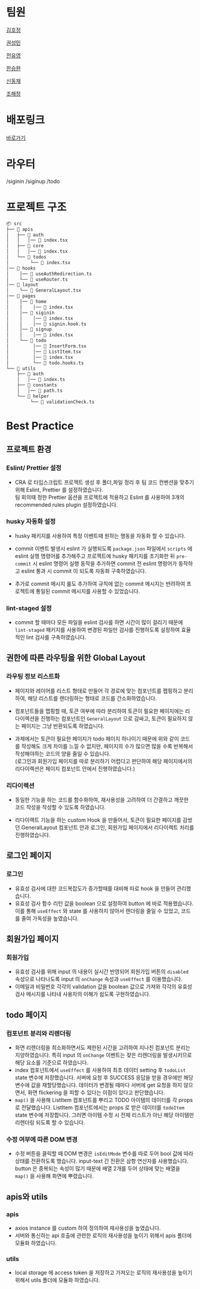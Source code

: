 # 팀원
[김호정](https://github.com/HJKim423)

[권성민](https://github.com/kwonja)

[전유영](https://github.com/PollyGotACracker)

[한승완](https://github.com/hanseungwan1)

[신동재](https://github.com/lIIIlIIIlIIIl)

[조해창](https://github.com/Funbucket)


# 배포링크
[바로가기](https://pre-onboarding-11th-1-2.vercel.app/)

# 라우터
/siginin
/siginup
/todo

# 프로젝트 구조
```bash
📦 src
├── 📂 apis
│   ├── 📂 auth
│   │   │── 📄 index.tsx
│   ├── 📂 core
│   │   │── 📄 index.tsx
│   └── 📂 todos
│        └── 📄 index.tsx
│── 📂 hooks
│    │── 📄 useAuthRedirection.ts
│    └── 📄 useRouter.ts
│── 📂 layout
│    └── 📄 GeneralLayout.tsx
│── 📂 pages
│    │── 📂 home
│    │    │── 📄 index.tsx  
│    │── 📂 siginin
│    │    │── 📄 index.tsx
│    │    │── 📄 signin.hook.ts
│    │── 📂 signup
│    │    │── 📄 index.tsx
│    └── 📂 todo
│         │── 📄 InsertForm.tsx
│         │── 📄 ListItem.tsx
│         │── 📄 index.tsx
│         └── 📄 todo.hooks.ts
└── 📂 utils
    ├── 📂 auth
    │   │── 📄 index.ts
    ├── 📂 constants
    │   │── 📄 path.ts
    └── 📂 helper
         └── 📄 validationCheck.ts
```

# Best Practice
## 프로젝트 환경
### Eslint/ Prettier 설정
- CRA 로 타입스크립트 프로젝트 생성 후 폴더,파일 정리 후 팀 코드 컨벤션을 맞추기 위해 Eslint, Prettier 를 설정하였습니다.  
팀 회의때 정한 Prettier 옵션을 프로젝트에 적용하고 Eslint 를 사용하여 3개의 recommended rules plugin 설정하였습니다.

### husky 자동화 설정
- husky 패키지를 사용하여 특정 이벤트때 원하는 행동을 자동화 할 수 있습니다.

- commit 이벤트 발생시 eslint 가 실행되도록 `package.json` 파일에서 `scripts` 에 eslint 실행 명령어를 추가해주고 프로젝트에 husky 패키지를 초기화한 뒤 `pre-commit` 시 eslint 명령어 실행 동작을 추가하면 commit 전 eslint 명령어가 동작하고 eslint 통과 시 commit 이 되도록 자동화 구축하였습니다.

- 추가로 commit 메시지 룰도 추가하여 규칙에 없는 commit 메시지는 반려하여 프로젝트에 통일된 commit 메시지를 사용할 수 있었습니다.

### lint-staged 설정
- commit 할 때마다 모든 파일을 eslint 검사를 하면 시간이 많이 걸리기 때문에 `lint-staged` 패키지를 사용하여 변경된 파일만 검사를 진행하도록 설정하여 효율적인 lint 검사를 구축하였습니다.



## 권한에 따른 라우팅을 위한 Global Layout
### 라우팅 정보 리스트화
- 페이지와 레이어를 리스트 형태로 만들어 각 경로에 맞는 컴포넌트를 팹핑하고 분리하여, 해당 리스트를 렌더링하는 형태로 코드를 간소화하였습니다.

- 컴포넌트들을 맵핑할 때, 토큰 여부에 따라 분리하여 토큰이 필요한 페이지에는 리다이렉션을 진행하는 컴포넌트인 `GeneralLayout` 으로 감싸고, 토큰이 필요하지 않는 페이지는 그냥 반환되도록 하였습니다.

- 과제에서는 토큰이 필요한 페이지가 todo 페이지 하나이기 때문에 위와 같이 코드를 작성해도 크게 차이를 느낄 수 없지만, 페이지의 수가 많으면 많을 수록 반복해서 작성해야하는 코드의 양을 줄일 수 있습니다.  
(로그인과 회원가입 페이지를 따로 분리하기 어렵다고 판단하여 해당 페이지에서의 리다이렉션은 페이지 컴포넌트 안에서 진행하였습니다.)

### 리다이렉션
- 동일한 기능을 하는 코드를 함수화하여, 재사용성을 고려하여 더 간결하고 깨끗한 코드 작성을 작성할 수 있도록 하였습니다.

- 리다이렉트 기능을 하는 custom Hook 을 만들어서, 토큰이 필요한 페이지를 감쌌던 GeneralLayout 컴포넌트 안과 로그인, 회원가입 페이지에서 리다이렉트 처리를 진행하였습니다.

## 로그인 페이지
### 로그인
- 유효성 검사에 대한 코드복잡도가 증가할때를 대비해 따로 hook 을 만들어 관리했습니다.
- 유효성 검사 함수 리턴 값을 boolean 으로 설정하여 button 에 바로 적용했습니다. 
이를 통해 `useEffect` 와 state 를 사용하지 않아서 렌더링을 줄일 수 있었고, 코드를 줄여 가독성을 높였습니다.

## 회원가입 페이지
### 회원가입
- 유효성 검사를 위해 input 의 내용이 실시간 반영되어 회원가입 버튼의 `disabled` 속성으로 나타나도록 input 의 `onChange` 속성과 `useEffect` 를 이용했습니다.
- 이메일과 비밀번호 각각의 validation 값을 boolean 값으로 가져와 각각의 유효성 검사 메시지를 나타내 사용자의 이해가 쉽도록 구현하였습니다.

## todo 페이지
### 컴포넌트 분리와 리렌더링
- 화면 리렌더링을 최소화하면서도 제한된 시간을 고려하여 지나친 컴포넌트 분리는 지양하였습니다. 특히 input 의 `onChange` 이벤트는 잦은 리렌더링을 발생시키므로 해당 요소를 기준으로 하였습니다.
- index 컴포넌트에서 `useEffect` 를 사용하여 최초 데이터 setting 후 `todoList` state 변수에 저장했습니다. 서버에 요청 후 SUCCESS 응답을 받을 경우에만 해당 변수에 값을 재할당했습니다. 
데이터가 변경될 때마다 서버에 get 요청을 하지 않으면서, 화면 flickering 을 피할 수 있다는 이점이 있다고 판단했습니다.
- `map()` 을 사용해 ListItem 컴포넌트를 뿌리고 TODO 아이템의 데이터를 각 props 로 전달했습니다. ListItem 컴포넌트에서는 props 로 받은 데이터를 `todoItem` state 변수에 저장합니다. 
그러면 아이템 수정 시 전체 리스트가 아닌 해당 아이템만 리렌더링 되도록 할 수 있습니다.

### 수정 여부에 따른 DOM 변경
- 수정 버튼을 클릭할 때 DOM 변경은 `isEditMode` 변수를 따로 두어 bool 값에 따라 상태를 전환하도록 했습니다. 
input-text 간 전환은 삼항 연산자를 사용했습니다. button 은 중복되는 속성이 많기 때문에 배열 2개를 두어 상태에 맞는 배열을 `map()` 을 사용해 화면에 뿌렸습니다.

## apis와 utils
### apis
- axios instance 를 custom 하여 정의하여 재사용성을 높였습니다.
- 서버와 통신하는 api 호출에 관련한 로직의 재사용성을 높이기 위해서 apis 폴더에 모듈화 하였습니다.

### utils
- local storage 에 access token 을 저장하고 가져오는 로직의 재사용성을 높이기 위해서 utils 폴더에 모듈화 하였습니다.
